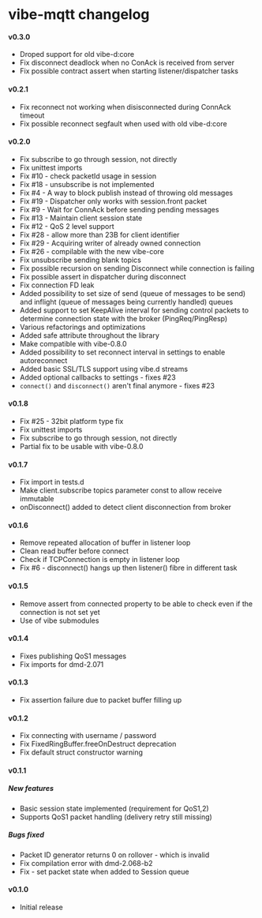 vibe-mqtt changelog
===================

#### v0.3.0
- Droped support for old vibe-d:core
- Fix disconnect deadlock when no ConAck is received from server
- Fix possible contract assert when starting listener/dispatcher tasks

#### v0.2.1
- Fix reconnect not working when disisconnected during ConnAck timeout
- Fix possible reconnect segfault when used with old vibe-d:core

#### v0.2.0
- Fix subscribe to go through session, not directly
- Fix unittest imports
- Fix #10 - check packetId usage in session
- Fix #18 - unsubscribe is not implemented
- Fix #4 - A way to block publish instead of throwing old messages
- Fix #19 - Dispatcher only works with session.front packet
- Fix #9 - Wait for ConnAck before sending pending messages
- Fix #13 - Maintain client session state
- Fix #12 - QoS 2 level support
- Fix #28 - allow more than 23B for client identifier
- Fix #29 - Acquiring writer of already owned connection
- Fix #26 - compilable with the new vibe-core
- Fix unsubscribe sending blank topics
- Fix possible recursion on sending Disconnect while connection is failing
- Fix possible assert in dispatcher during disconnect
- Fix connection FD leak
- Added possibility to set size of send (queue of messages to be send) and inflight (queue of messages being currently handled) queues
- Added support to set KeepAlive interval for sending control packets to determine connection state with the broker (PingReq/PingResp)
- Various refactorings and optimizations
- Added safe attribute throughout the library
- Make compatible with vibe-0.8.0
- Added possibility to set reconnect interval in settings to enable autoreconnect
- Added basic SSL/TLS support using vibe.d streams
- Added optional callbacks to settings - fixes #23
- `connect()` and `disconnect()` aren't final anymore - fixes #23

#### v0.1.8
- Fix #25 - 32bit platform type fix
- Fix unittest imports
- Fix subscribe to go through session, not directly
- Partial fix to be usable with vibe-0.8.0

#### v0.1.7
- Fix import in tests.d
- Make client.subscribe topics parameter const to allow receive immutable
- onDisconnect() added to detect client disconnection from broker

#### v0.1.6
- Remove repeated allocation of buffer in listener loop
- Clean read buffer before connect
- Check if TCPConnection is empty in listener loop
- Fix #6 - disconnect() hangs up then listener() fibre in different task

#### v0.1.5
- Remove assert from connected property to be able to check even if the connection is not set yet
- Use of vibe submodules

#### v0.1.4
- Fixes publishing QoS1 messages
- Fix imports for dmd-2.071

#### v0.1.3
- Fix assertion failure due to packet buffer filling up

#### v0.1.2
- Fix connecting with username / password
- Fix FixedRingBuffer.freeOnDestruct deprecation
- Fix default struct constructor warning

#### v0.1.1
##### New features
- Basic session state implemented (requirement for QoS1,2)
- Supports QoS1 packet handling (delivery retry still missing)

##### Bugs fixed
- Packet ID generator returns 0 on rollover - which is invalid
- Fix compilation error with dmd-2.068-b2
- Fix - set packet state when added to Session queue

#### v0.1.0
- Initial release
